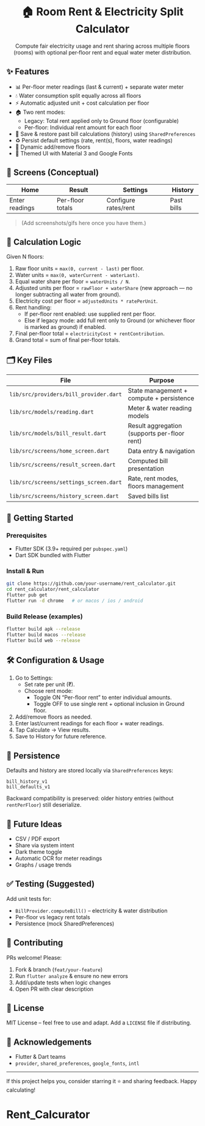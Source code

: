 <div align="center">

# 🏠 Room Rent & Electricity Split Calculator

Compute fair electricity usage and rent sharing across multiple floors (rooms) with optional per‑floor rent and equal water meter distribution.

</div>

## ✨ Features

- 📊 Per-floor meter readings (last & current) + separate water meter
- 💧 Water consumption split equally across all floors
- ⚡ Automatic adjusted unit + cost calculation per floor
- 🏠 Two rent modes:
	- Legacy: Total rent applied only to Ground floor (configurable)
	- Per-floor: Individual rent amount for each floor
- 💾 Save & restore past bill calculations (history) using `SharedPreferences`
- ♻️ Persist default settings (rate, rent(s), floors, water readings)
- 🧮 Dynamic add/remove floors
- 🎨 Themed UI with Material 3 and Google Fonts

## 📸 Screens (Conceptual)
| Home | Result | Settings | History |
|------|--------|----------|---------|
| Enter readings | Per-floor totals | Configure rates/rent | Past bills |

> (Add screenshots/gifs here once you have them.)

## 🧠 Calculation Logic

Given N floors:

1. Raw floor units = `max(0, current - last)` per floor.
2. Water units = `max(0, waterCurrent - waterLast)`.
3. Equal water share per floor = `waterUnits / N`.
4. Adjusted units per floor = `rawFloor + waterShare` (new approach — no longer subtracting all water from ground).
5. Electricity cost per floor = `adjustedUnits * ratePerUnit`.
6. Rent handling:
	 - If per-floor rent enabled: use supplied rent per floor.
	 - Else if legacy mode: add full rent only to Ground (or whichever floor is marked as ground) if enabled.
7. Final per-floor total = `electricityCost + rentContribution`.
8. Grand total = sum of final per-floor totals.

## 🗂 Key Files

| File | Purpose |
|------|---------|
| `lib/src/providers/bill_provider.dart` | State management + compute + persistence |
| `lib/src/models/reading.dart` | Meter & water reading models |
| `lib/src/models/bill_result.dart` | Result aggregation (supports per-floor rent) |
| `lib/src/screens/home_screen.dart` | Data entry & navigation |
| `lib/src/screens/result_screen.dart` | Computed bill presentation |
| `lib/src/screens/settings_screen.dart` | Rate, rent modes, floors management |
| `lib/src/screens/history_screen.dart` | Saved bills list |

## 🚀 Getting Started

### Prerequisites
- Flutter SDK (3.9+ required per `pubspec.yaml`)
- Dart SDK bundled with Flutter

### Install & Run
```bash
git clone https://github.com/your-username/rent_calculator.git
cd rent_calculator/rent_calculator
flutter pub get
flutter run -d chrome   # or macos / ios / android
```

### Build Release (examples)
```bash
flutter build apk --release
flutter build macos --release
flutter build web --release
```

## 🛠 Configuration & Usage

1. Go to Settings:
	 - Set rate per unit (₹).
	 - Choose rent mode:
		 - Toggle ON “Per-floor rent” to enter individual amounts.
		 - Toggle OFF to use single rent + optional inclusion in Ground floor.
2. Add/remove floors as needed.
3. Enter last/current readings for each floor + water readings.
4. Tap Calculate → View results.
5. Save to History for future reference.

## 💾 Persistence
Defaults and history are stored locally via `SharedPreferences` keys:
```
bill_history_v1
bill_defaults_v1
```
Backward compatibility is preserved: older history entries (without `rentPerFloor`) still deserialize.

## 🔄 Future Ideas
- CSV / PDF export
- Share via system intent
- Dark theme toggle
- Automatic OCR for meter readings
- Graphs / usage trends

## ✅ Testing (Suggested)
Add unit tests for:
- `BillProvider.computeBill()` – electricity & water distribution
- Per-floor vs legacy rent totals
- Persistence (mock SharedPreferences)

## 🤝 Contributing
PRs welcome! Please:
1. Fork & branch (`feat/your-feature`)
2. Run `flutter analyze` & ensure no new errors
3. Add/update tests when logic changes
4. Open PR with clear description

## 📄 License
MIT License – feel free to use and adapt. Add a `LICENSE` file if distributing.

## 🙏 Acknowledgements
- Flutter & Dart teams
- `provider`, `shared_preferences`, `google_fonts`, `intl`

---
If this project helps you, consider starring it ⭐ and sharing feedback. Happy calculating!
# Rent_Calcurator
